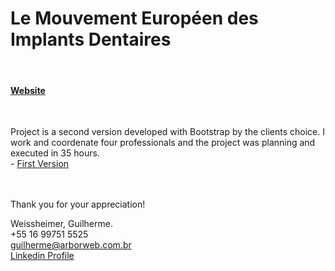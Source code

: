 # Le Mouvement Européen des Implants Dentaires
<br />

#### [Website](https://meidmovement.fr/)
<br />

Project is a second version developed with Bootstrap by the clients choice. I work and coordenate four professionals and the project was planning and executed in 35 hours.
<br />- [First Version](https://meid-center.com/)
<br />

> 

<br /><br />Thank you for your appreciation!

Weissheimer, Guilherme.<br />
+55 16 99751 5525<br />
guilherme@arborweb.com.br<br />
[Linkedin Profile](https://www.linkedin.com/in/guilherme-weissheimer-400868131/?locale=en_US)